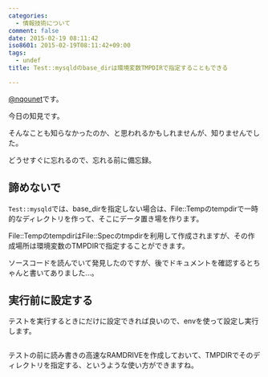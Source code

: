 ```yaml
---
categories:
  - 情報技術について
comment: false
date: 2015-02-19 08:11:42
iso8601: 2015-02-19T08:11:42+09:00
tags:
  - undef
title: Test::mysqldのbase_dirは環境変数TMPDIRで指定することもできる

---
```


<p><a href="https://twitter.com/nqounet">@nqounet</a>です。</p>

<p>今日の知見です。</p>

<p>そんなことも知らなかったのか、と思われるかもしれませんが、知りませんでした。</p>

<p>どうせすぐに忘れるので、忘れる前に備忘録。</p>



<h2>諦めないで</h2>

<p><code>Test::mysqld</code>では、base_dirを指定しない場合は、File::Tempのtempdirで一時的なディレクトリを作って、そこにデータ置き場を作ります。</p>

<p>File::TempのtempdirはFile::Specのtmpdirを利用して作成されますが、その作成場所は環境変数のTMPDIRで指定することができます。</p>

<p>ソースコードを読んでいて発見したのですが、後でドキュメントを確認するとちゃんと書いてありました…。</p>

<h2>実行前に設定する</h2>

<p>テストを実行するときにだけに設定できれば良いので、envを使って設定し実行します。</p>

```$ env TMPDIR=./tmp prove -vlr t
```

<p>テストの前に読み書きの高速なRAMDRIVEを作成しておいて、TMPDIRでそのディレクトリを指定する、というような使い方ができますね。</p>
    	